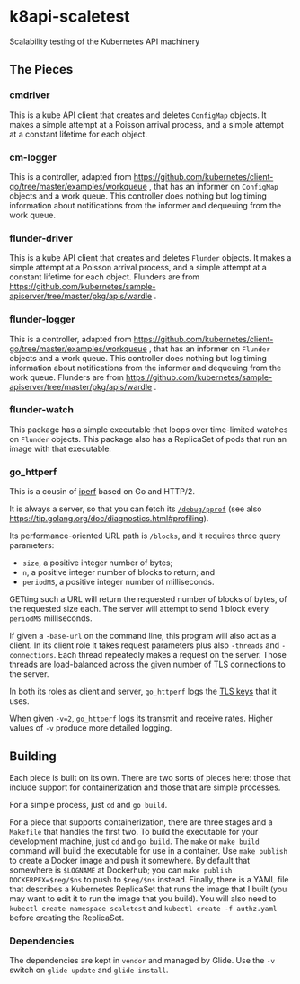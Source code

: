 # k8api-scaletest
Scalability testing of the Kubernetes API machinery

## The Pieces

### cmdriver

This is a kube API client that creates and deletes `ConfigMap`
objects.  It makes a simple attempt at a Poisson arrival process, and
a simple attempt at a constant lifetime for each object.

### cm-logger

This is a controller, adapted from
https://github.com/kubernetes/client-go/tree/master/examples/workqueue
, that has an informer on `ConfigMap` objects and a work queue.  This
controller does nothing but log timing information about notifications
from the informer and dequeuing from the work queue.

### flunder-driver

This is a kube API client that creates and deletes `Flunder` objects.
It makes a simple attempt at a Poisson arrival process, and a simple
attempt at a constant lifetime for each object.  Flunders are from
https://github.com/kubernetes/sample-apiserver/tree/master/pkg/apis/wardle
.

### flunder-logger

This is a controller, adapted from
https://github.com/kubernetes/client-go/tree/master/examples/workqueue
, that has an informer on `Flunder` objects and a work queue.  This
controller does nothing but log timing information about notifications
from the informer and dequeuing from the work queue.  Flunders are
from
https://github.com/kubernetes/sample-apiserver/tree/master/pkg/apis/wardle
.

### flunder-watch

This package has a simple executable that loops over time-limited
watches on `Flunder` objects.  This package also has a ReplicaSet of
pods that run an image with that executable.

### go_httperf

This is a cousin of [iperf](https://en.wikipedia.org/wiki/Iperf) based
on Go and HTTP/2.

It is always a server, so that you can fetch its
[`/debug/pprof`](https://golang.org/pkg/net/http/pprof/) (see also
https://tip.golang.org/doc/diagnostics.html#profiling).

Its performance-oriented URL path is `/blocks`, and it requires three
query parameters:

- `size`, a positive integer number of bytes;
- `n`, a positive integer number of blocks to return; and
- `periodMS`, a positive integer number of milliseconds.

GETting such a URL will return the requested number of blocks of
bytes, of the requested size each.  The server will attempt to send 1
block every `periodMS` milliseconds.

If given a `-base-url` on the command line, this program will also act
as a client.  In its client role it takes request parameters plus also
`-threads` and `-connections`.  Each thread repeatedly makes a request
on the server.  Those threads are load-balanced across the given
number of TLS connections to the server.

In both its roles as client and server, `go_httperf` logs the
[TLS keys](https://developer.mozilla.org/en-US/docs/Mozilla/Projects/NSS/Key_Log_Format)
that it uses.

When given `-v=2`, `go_httperf` logs its transmit and receive rates.
Higher values of `-v` produce more detailed logging.


## Building

Each piece is built on its own.  There are two sorts of pieces here:
those that include support for containerization and those that are
simple processes.

For a simple process, just `cd` and `go build`.

For a piece that supports containerization, there are three stages and
a `Makefile` that handles the first two.  To build the executable for
your development machine, just `cd` and `go build`.  The `make` or
`make build` command will build the executable for use in a container.
Use `make publish` to create a Docker image and push it somewhere.  By
default that somewhere is `$LOGNAME` at Dockerhub; you can `make
publish DOCKERPFX=$reg/$ns` to push to `$reg/$ns` instead.  Finally,
there is a YAML file that describes a Kubernetes ReplicaSet that runs
the image that I built (you may want to edit it to run the image that
you build).  You will also need to `kubectl create namespace
scaletest` and `kubectl create -f authz.yaml` before creating the
ReplicaSet.

### Dependencies

The dependencies are kept in `vendor` and managed by Glide.  Use the
`-v` switch on `glide update` and `glide install`.
